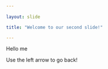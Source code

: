```yaml
---
	
layout: slide

title: "Welcome to our second slide!"

---
```

	
Hello me

Use the left arrow to go back!
